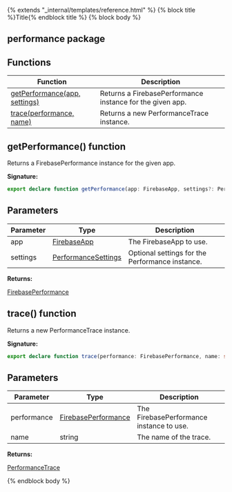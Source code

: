 {% extends "_internal/templates/reference.html" %}
{% block title %}Title{% endblock title %}
{% block body %}

## performance package

## Functions

|  Function | Description |
|  --- | --- |
|  [getPerformance(app, settings)](./performance.md#getperformance_function) | Returns a FirebasePerformance instance for the given app. |
|  [trace(performance, name)](./performance.md#trace_function) | Returns a new PerformanceTrace instance. |

## getPerformance() function

Returns a FirebasePerformance instance for the given app.

<b>Signature:</b>

```typescript
export declare function getPerformance(app: FirebaseApp, settings?: PerformanceSettings): FirebasePerformance;
```

## Parameters

|  Parameter | Type | Description |
|  --- | --- | --- |
|  app | [FirebaseApp](./app-types.firebaseapp.md#firebaseapp_interface) | The FirebaseApp to use. |
|  settings | [PerformanceSettings](./performance-types.performancesettings.md#performancesettings_interface) | Optional settings for the Performance instance. |

<b>Returns:</b>

[FirebasePerformance](./performance-types.firebaseperformance.md#firebaseperformance_interface)

## trace() function

Returns a new PerformanceTrace instance.

<b>Signature:</b>

```typescript
export declare function trace(performance: FirebasePerformance, name: string): PerformanceTrace;
```

## Parameters

|  Parameter | Type | Description |
|  --- | --- | --- |
|  performance | [FirebasePerformance](./performance-types.firebaseperformance.md#firebaseperformance_interface) | The FirebasePerformance instance to use. |
|  name | string | The name of the trace. |

<b>Returns:</b>

[PerformanceTrace](./performance-types.performancetrace.md#performancetrace_interface)

{% endblock body %}
